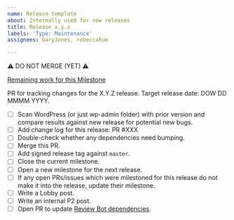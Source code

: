 ```yaml
---
name: Release template
about: Internally used for new releases
title: Release x.y.z
labels: 'Type: Maintenance'
assignees: GaryJones, rebeccahum

---
```


:warning: DO NOT MERGE (YET) :warning:

[Remaining work for this Milestone](https://github.com/Automattic/VIP-Coding-Standards/milestone/X)

PR for tracking changes for the X.Y.Z release. Target release date: DOW DD MMMM YYYY.

- [ ] Scan WordPress (or just wp-admin folder) with prior version and compare results against new release for potential new bugs. 
- [ ] Add change log for this release: PR #XXX
- [ ] Double-check whether any dependencies need bumping.
- [ ] Merge this PR.
- [ ] Add signed release tag against `master`.
- [ ] Close the current milestone.
- [ ] Open a new milestone for the next release.
- [ ] If any open PRs/issues which were milestoned for this release do not make it into the release, update their milestone.
- [ ] Write a Lobby post.
- [ ] Write an internal P2 post.
- [ ] Open PR to update [Review Bot dependencies](https://github.com/Automattic/vip-go-ci/blob/master/tools-init.sh).
